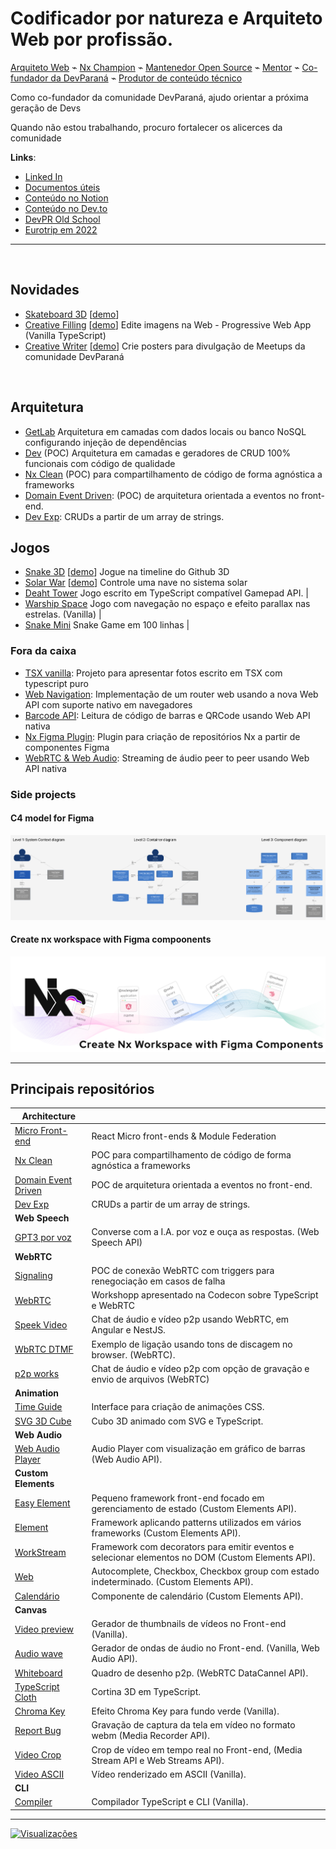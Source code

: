 # Codificador por natureza e Arquiteto Web por profissão.

[Arquiteto Web](https://conteudode.dev/pdf/nx) ⌁ [Nx Champion](https://nx.dev/community) ⌁ [Mantenedor Open Source](https://githubbrasil.com/open-source/maintainers#:~:text=Guilherme%20Siquinelli,e%20curioso%20pelo...) ⌁ [Mentor](https://www.codaqui.dev/quero/mentoria) ⌁ [Co-fundador da DevParaná](https://github.com/developerParana) ⌁ [Produtor de conteúdo técnico](https://www.youtube.com/guiseek)

Como co-fundador da comunidade DevParaná, ajudo orientar a próxima geração de Devs

Quando não estou trabalhando, procuro fortalecer os alicerces da comunidade

**Links**:
- [Linked In](https://www.linkedin.com/in/guilherme-siquinelli/)
- [Documentos úteis](https://docs.guiseek.dev)
- [Conteúdo no Notion](https://guiseek.notion.site)
- [Conteúdo no Dev.to](https://dev.to/guiseek)
- [DevPR Old School](https://guiseek.dev)
- [Eurotrip em 2022](https://guiseek.github.io/photos/)

---

<br />

## Novidades

- [Skateboard 3D](https://github.com/guiseek/skateboard) [[demo](https://guiseek.github.io/skateboard)]
- [Creative Filling](https://github.com/guiseek/creative-filling) [[demo](https://guiseek.github.io/creative-filling)] Edite imagens na Web - Progressive Web App (Vanilla TypeScript)
- [Creative Writer](https://github.com/DeveloperParana/creative-writer) [[demo](https://DeveloperParana.github.io/creative-writer)] Crie posters para divulgação de Meetups da comunidade DevParaná

<br />

## Arquitetura

- [GetLab](https://github.com/guiseek/getlab) Arquitetura em camadas com dados locais ou banco NoSQL configurando injeção de dependências
- [Dev](https://github.com/guiseek/dev) (POC) Arquitetura em camadas e geradores de CRUD 100% funcionais com código de qualidade
- [Nx Clean](https://github.com/guiseek/nx-clean) (POC) para compartilhamento de código de forma agnóstica a frameworks
- [Domain Event Driven](https://github.com/guiseek/domain-event-driven): (POC) de arquitetura orientada a eventos no front-end.
- [Dev Exp](https://github.com/guiseek/devexp): CRUDs a partir de um array de strings.

## Jogos

- [Snake 3D](https://github.com/guiseek/snake-3d) [[demo](https://guiseek.github.io/snake-3d)] Jogue na timeline do Github 3D
- [Solar War](https://github.com/guiseek/solar-war) [[demo](https://guiseek.github.io/solar-war)] Controle uma nave no sistema solar
- [Deaht Tower](https://github.com/guiseek/death-tower) Jogo escrito em TypeScript compatível Gamepad API. | 
- [Warship Space](https://github.com/guiseek/warship.space) Jogo com navegação no espaço e efeito parallax nas estrelas. (Vanilla) | 
- [Snake Mini](https://github.com/guiseek/snake-mini) Snake Game em 100 linhas | 


### Fora da caixa
- [TSX vanilla](https://github.com/guiseek/photos): Projeto para apresentar fotos escrito em TSX com typescript puro
- [Web Navigation](https://github.com/guiseek/router): Implementação de um router web usando a nova Web API com suporte nativo em navegadores
- [Barcode API](https://github.com/guiseek/barcode): Leitura de código de barras e QRCode usando Web API nativa
- [Nx Figma Plugin](https://github.com/guiseek/create-nx-workspace-with-figma): Plugin para criação de repositórios Nx a partir de componentes Figma
- [WebRTC & Web Audio](https://github.com/guiseek/signaling): Streaming de áudio peer to peer usando Web API nativa



### Side projects

#### C4 model for Figma

<a href="https://www.figma.com/community/file/1122907722147721168/the-c4-model-for-figma">
  <img src="./assets/c4-model-for-figma.png" />
</a>

#### Create nx workspace with Figma compoonents
<a href="https://github.com/guiseek/create-nx-workspace-with-figma">
  <img src="./assets/create-nx-workspace-with-figma-components.svg" />
</a>

---

## Principais repositórios


| **Architecture** | | 
| --- | --- |
| [Micro Front-end](https://github.com/guiseek/react-mfe) | React Micro front-ends & Module Federation |
| [Nx Clean](https://github.com/guiseek/nx-clean) | POC para compartilhamento de código de forma agnóstica a frameworks |
| [Domain Event Driven](https://github.com/guiseek/domain-event-driven) | POC de arquitetura orientada a eventos no front-end. | 
| [Dev Exp](https://github.com/guiseek/devexp) | CRUDs a partir de um array de strings. | 
| **Web Speech** | | 
| [GPT3 por voz](https://github.com/guiseek/iara-openai-gpt3-web-speech-api) | Converse com a I.A. por voz e ouça as respostas. (Web Speech API) | 
| **WebRTC** | | 
| [Signaling](https://github.com/guiseek/signaling) | POC de conexão WebRTC com triggers para renegociação em casos de falha | 
| [WebRTC](https://github.com/guiseek/webrtc) | Workshopp apresentado na Codecon sobre TypeScript e WebRTC | 
| [Speek Video](https://github.com/guiseek/speek.video) | Chat de áudio e vídeo p2p usando WebRTC, em Angular e NestJS. | 
| [WbRTC DTMF](https://github.com/guiseek/webrtc-dtmf) | Exemplo de ligação usando tons de discagem no browser. (WebRTC). | 
| [p2p works](https://github.com/guiseek/p2p.works) | Chat de áudio e vídeo p2p com opção de gravação e envio de arquivos (WebRTC) | 
| **Animation** | | 
| [Time Guide](https://github.com/guiseek/timeguide) | Interface para criação de animações CSS. | 
| [SVG 3D Cube](https://github.com/guiseek/svg-3d-cube) | Cubo 3D animado com SVG e TypeScript. | 
| **Web Audio** | | 
| [Web Audio Player](https://github.com/guiseek/web-audio-player) | Audio Player com visualização em gráfico de barras (Web Audio API). | 
| **Custom Elements** | | 
| [Easy Element](https://github.com/guiseek/easy-element) | Pequeno framework front-end focado em gerenciamento de estado (Custom Elements API). | 
| [Element](https://github.com/guiseek/element) | Framework aplicando patterns utilizados em vários frameworks (Custom Elements API). | 
| [WorkStream](https://github.com/guiseek/workstream) | Framework com decorators para emitir eventos e selecionar elementos no DOM (Custom Elements API). | 
| [Web](https://github.com/guiseek/web) | Autocomplete, Checkbox, Checkbox group com estado indeterminado. (Custom Elements API). | 
| [Calendário](https://github.com/guiseek/calendario) | Componente de calendário (Custom Elements API). | 
| **Canvas** | | 
| [Video preview](https://github.com/guiseek/video-preview) | Gerador de thumbnails de vídeos no Front-end (Vanilla). | 
| [Audio wave](https://github.com/guiseek/audio-wave) | Gerador de ondas de áudio no Front-end. (Vanilla, Web Audio API). | 
| [Whiteboard](https://github.com/guiseek/whiteboard) | Quadro de desenho p2p. (WebRTC DataCannel API). | 
| [TypeScript Cloth](https://github.com/guiseek/typescript-cloth) | Cortina 3D em TypeScript. | 
| [Chroma Key](https://github.com/guiseek/chroma-key) | Efeito Chroma Key para fundo verde (Vanilla). | 
| [Report Bug](https://github.com/guiseek/report-bug) | Gravação de captura da tela em vídeo no formato webm (Media Recorder API). | 
| [Video Crop](https://github.com/guiseek/video-crop) | Crop de vídeo em tempo real no Front-end, (Media Stream API e Web Streams API). | 
| [Video ASCII](https://github.com/guiseek/video-ascii) | Vídeo renderizado em ASCII (Vanilla). | 
| **CLI** | | 
| [Compiler](https://github.com/guiseek/compiler) | Compilador TypeScript e CLI (Vanilla). | 


---

[
  ![Visualizações](https://komarev.com/ghpvc/?username=guiseek)
](https://bit.ly/3gQLF7q)
